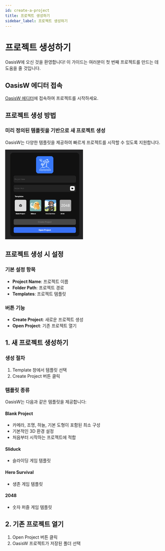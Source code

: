 ```yaml
---
id: create-a-project
title: 프로젝트 생성하기
sidebar_label: 프로젝트 생성하기
---
```


# 프로젝트 생성하기

OasisW에 오신 것을 환영합니다! 이 가이드는 여러분이 첫 번째 프로젝트를 만드는 데 도움을 줄 것입니다.

## OasisW 에디터 접속

[OasisW 에디터](https://editor.oasisserver.link/)에 접속하여 프로젝트를 시작하세요.

## 프로젝트 생성 방법

### 미리 정의된 템플릿을 기반으로 새 프로젝트 생성

OasisW는 다양한 템플릿을 제공하여 빠르게 프로젝트를 시작할 수 있도록 지원합니다.

<img src="/img/usage-guide/create_project.png" alt="프로젝트 생성 화면" width="50%" />

## 프로젝트 생성 시 설정

### 기본 설정 항목

- **Project Name**: 프로젝트 이름
- **Folder Path**: 프로젝트 경로
- **Templates**: 프로젝트 템플릿

### 버튼 기능

- **Create Project**: 새로운 프로젝트 생성
- **Open Project**: 기존 프로젝트 열기

## 1. 새 프로젝트 생성하기

### 생성 절차

1. Template 창에서 템플릿 선택
2. Create Project 버튼 클릭

### 템플릿 종류

OasisW는 다음과 같은 템플릿을 제공합니다:

#### **Blank Project**
- 카메라, 조명, 하늘, 기본 도형이 포함된 최소 구성
- 기본적인 3D 환경 설정
- 처음부터 시작하는 프로젝트에 적합

#### **Sliduck**
- 슬라이딩 게임 템플릿

#### **Hero Survival**
- 생존 게임 템플릿

#### **2048**
- 숫자 퍼즐 게임 템플릿

## 2. 기존 프로젝트 열기

1. Open Project 버튼 클릭
2. OasisW 프로젝트가 저장된 폴더 선택
